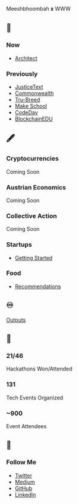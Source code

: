 Meeshbhoombah 𝐱 WWW

## 🤔
### Now
- [Architect](https://twitter.com/_thearchproj_)

### Previously
- [JusticeText](https://justicetext.com/)
- [Commonwealth](https://commonwealth.im/)
- [Tru-Breed](https://www.tru-breed.com/)
- [Make School](https://makeschool.org/)
- [CodeDay](https://www.codeday.org/)
- [BlockchainEDU](https://www.blockchainedu.org/)

## 🖋
### Cryptocurrencies
Coming Soon

### Austrian Economics
Coming Soon

### Collective Action
Coming Soon

### Startups
- [Getting Started](/writing/startups/getting-started.md)

### Food
- [Recommendations](/writing/food/recommendations.md)

## ♾
[Outputs](https://meeshbhoombah2020.notion.site/Outputs-25bce498609c4d089bc670ec3dfce8ad)

## 🔢
### 21/46
Hackathons Won/Attended

### 131
Tech Events Organized

### ~900
Event Attendees

## 🔁
### Follow Me
- [Twitter](https://twitter.com/meeshbhoombah)
- [Medium](https://meeshbhoombah.medium.com/)
- [GitHub](https://github.com/meeshbhoombah/)
- [LinkedIn](https://www.linkedin.com/in/meeshbhoombah/)

